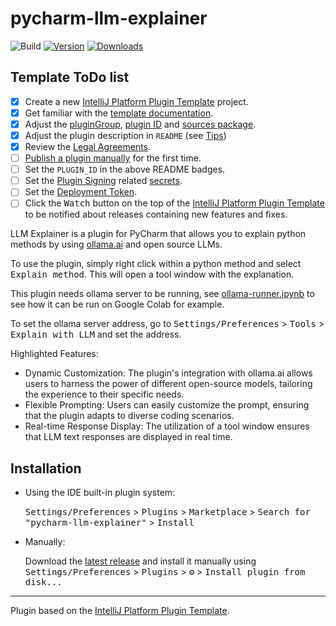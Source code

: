 # pycharm-llm-explainer

![Build](https://github.com/C10udburst/pycharm-llm-explainer/workflows/Build/badge.svg)
[![Version](https://img.shields.io/jetbrains/plugin/v/PLUGIN_ID.svg)](https://plugins.jetbrains.com/plugin/PLUGIN_ID)
[![Downloads](https://img.shields.io/jetbrains/plugin/d/PLUGIN_ID.svg)](https://plugins.jetbrains.com/plugin/PLUGIN_ID)

## Template ToDo list
- [x] Create a new [IntelliJ Platform Plugin Template][template] project.
- [x] Get familiar with the [template documentation][template].
- [x] Adjust the [pluginGroup](./gradle.properties), [plugin ID](./src/main/resources/META-INF/plugin.xml) and [sources package](./src/main/kotlin).
- [x] Adjust the plugin description in `README` (see [Tips][docs:plugin-description])
- [x] Review the [Legal Agreements](https://plugins.jetbrains.com/docs/marketplace/legal-agreements.html?from=IJPluginTemplate).
- [ ] [Publish a plugin manually](https://plugins.jetbrains.com/docs/intellij/publishing-plugin.html?from=IJPluginTemplate) for the first time.
- [ ] Set the `PLUGIN_ID` in the above README badges.
- [ ] Set the [Plugin Signing](https://plugins.jetbrains.com/docs/intellij/plugin-signing.html?from=IJPluginTemplate) related [secrets](https://github.com/JetBrains/intellij-platform-plugin-template#environment-variables).
- [ ] Set the [Deployment Token](https://plugins.jetbrains.com/docs/marketplace/plugin-upload.html?from=IJPluginTemplate).
- [ ] Click the <kbd>Watch</kbd> button on the top of the [IntelliJ Platform Plugin Template][template] to be notified about releases containing new features and fixes.

<!-- Plugin description -->

LLM Explainer is a plugin for PyCharm that allows you to explain python methods by using [ollama.ai](https://ollama.ai/) and open source LLMs.

To use the plugin, simply right click within a python method and select <kbd>Explain method</kbd>. This will open a tool window with the explanation.

This plugin needs ollama server to be running, see [ollama-runner.ipynb](./ollama-runner.ipynb) to see how it can be run on Google Colab for example.

To set the ollama server address, go to <kbd>Settings/Preferences</kbd> > <kbd>Tools</kbd> > <kbd>Explain with LLM</kbd> and set the address.

Highlighted Features:
- Dynamic Customization: The plugin's integration with ollama.ai allows users to harness the power of different open-source models, tailoring the experience to their specific needs.
- Flexible Prompting: Users can easily customize the prompt, ensuring that the plugin adapts to diverse coding scenarios.
- Real-time Response Display: The utilization of a tool window ensures that LLM text responses are displayed in real time.

<!-- Plugin description end -->

## Installation

- Using the IDE built-in plugin system:
  
  <kbd>Settings/Preferences</kbd> > <kbd>Plugins</kbd> > <kbd>Marketplace</kbd> > <kbd>Search for "pycharm-llm-explainer"</kbd> >
  <kbd>Install</kbd>
  
- Manually:

  Download the [latest release](https://github.com/C10udburst/pycharm-llm-explainer/releases/latest) and install it manually using
  <kbd>Settings/Preferences</kbd> > <kbd>Plugins</kbd> > <kbd>⚙️</kbd> > <kbd>Install plugin from disk...</kbd>


---
Plugin based on the [IntelliJ Platform Plugin Template][template].

[template]: https://github.com/JetBrains/intellij-platform-plugin-template
[docs:plugin-description]: https://plugins.jetbrains.com/docs/intellij/plugin-user-experience.html#plugin-description-and-presentation
